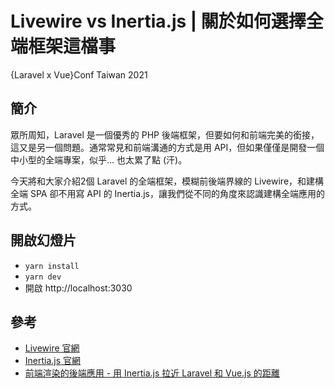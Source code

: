 # Livewire vs Inertia.js | 關於如何選擇全端框架這檔事

{Laravel x Vue}Conf Taiwan 2021

## 簡介

眾所周知，Laravel 是一個優秀的 PHP 後端框架，但要如何和前端完美的銜接，這又是另一個問題。通常常見和前端溝通的方式是用 API，但如果僅僅是開發一個中小型的全端專案，似乎... 也太累了點 (汗)。

今天將和大家介紹2個 Laravel 的全端框架，模糊前後端界線的 Livewire，和建構全端 SPA 卻不用寫 API 的 Inertia.js，讓我們從不同的角度來認識建構全端應用的方式。

## 開啟幻燈片

- `yarn install`
- `yarn dev`
- 開啟 http://localhost:3030

## 參考

* [Livewire 官網](https://laravel-livewire.com/)
* [Inertia.js 官網](https://inertiajs.com/)
* [前端渲染的後端應用 - 用 Inertia.js 拉近 Laravel 和 Vue.js 的距離](https://docs.google.com/presentation/d/1d5W98rR35jeMDLcsV9xqaoqd-Vdo7_hnsRvuy90AzE0/edit)

